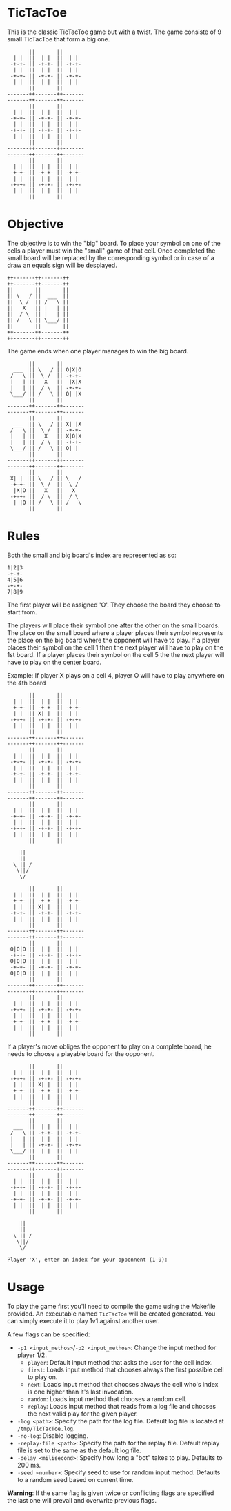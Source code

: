 # TicTacToe

This is the classic TicTacToe game but with a twist. The game consiste of 9
small TicTacToe that form a big one.

```
       ||       ||
  | |  ||  | |  ||  | |
 -+-+- || -+-+- || -+-+-
  | |  ||  | |  ||  | |
 -+-+- || -+-+- || -+-+-
  | |  ||  | |  ||  | |
       ||       ||
-------++-------++-------
-------++-------++-------
       ||       ||
  | |  ||  | |  ||  | |
 -+-+- || -+-+- || -+-+-
  | |  ||  | |  ||  | |
 -+-+- || -+-+- || -+-+-
  | |  ||  | |  ||  | |
       ||       ||
-------++-------++-------
-------++-------++-------
       ||       ||
  | |  ||  | |  ||  | |
 -+-+- || -+-+- || -+-+-
  | |  ||  | |  ||  | |
 -+-+- || -+-+- || -+-+-
  | |  ||  | |  ||  | |
       ||       ||
```

# Objective

The objective is to win the "big" board. To place your symbol on one of the
cells a player must win the "small" game of that cell. Once completed the small
board will be replaced by the corresponding symbol or in case of a draw an
equals sign will be desplayed.
```
++-------++-------++
++-------++-------++
||       ||       ||
|| \   / ||  ___  ||
||  \ /  || /   \ ||
||   X   || |   | ||
||  / \  || |   | ||
|| /   \ || \___/ ||
||       ||       ||
++-------++-------++
++-------++-------++
```

The game ends when one player manages to win the big board.
```
       ||       ||
  ___  || \   / || O|X|O
 /   \ ||  \ /  || -+-+-
 |   | ||   X   ||  |X|X
 |   | ||  / \  || -+-+-
 \___/ || /   \ || O| |X
       ||       ||
-------++-------++-------
-------++-------++-------
       ||       ||
  ___  || \   / || X| |X
 /   \ ||  \ /  || -+-+-
 |   | ||   X   || X|O|X
 |   | ||  / \  || -+-+-
 \___/ || /   \ || O| |
       ||       ||
-------++-------++-------
-------++-------++-------
       ||       ||
 X| |  || \   / || \   /
 -+-+- ||  \ /  ||  \ /
  |X|O ||   X   ||   X
 -+-+- ||  / \  ||  / \
  | |O || /   \ || /   \
       ||       ||
```

# Rules

Both the small and big board's index are represented as so:

```
1|2|3
-+-+-
4|5|6
-+-+-
7|8|9
```

The first player will be assigned 'O'. They choose the board they choose to
start from.

The players will place their symbol one after the other on the small boards. The
place on the small board where a player places their symbol represents the place
on the big board where the opponent will have to play. If a player places their
symbol on the cell 1 then the next player will have to play on the 1st board.
If a player places their symbol on the cell 5 the the next player will have to
play on the center board.

Example: If player X plays on a cell 4, player O will have to play anywhere on
the 4th board

```
       ||       ||
  | |  ||  | |  ||  | |
 -+-+- || -+-+- || -+-+-
  | |  || X| |  ||  | |
 -+-+- || -+-+- || -+-+-
  | |  ||  | |  ||  | |
       ||       ||
-------++-------++-------
-------++-------++-------
       ||       ||
  | |  ||  | |  ||  | |
 -+-+- || -+-+- || -+-+-
  | |  ||  | |  ||  | |
 -+-+- || -+-+- || -+-+-
  | |  ||  | |  ||  | |
       ||       ||
-------++-------++-------
-------++-------++-------
       ||       ||
  | |  ||  | |  ||  | |
 -+-+- || -+-+- || -+-+-
  | |  ||  | |  ||  | |
 -+-+- || -+-+- || -+-+-
  | |  ||  | |  ||  | |
       ||       ||

    ||
    ||
  \ || /
   \||/
    \/

       ||       ||
  | |  ||  | |  ||  | |
 -+-+- || -+-+- || -+-+-
  | |  || X| |  ||  | |
 -+-+- || -+-+- || -+-+-
  | |  ||  | |  ||  | |
       ||       ||
-------++-------++-------
-------++-------++-------
       ||       ||
 O|O|O ||  | |  ||  | |
 -+-+- || -+-+- || -+-+-
 O|O|O ||  | |  ||  | |
 -+-+- || -+-+- || -+-+-
 O|O|O ||  | |  ||  | |
       ||       ||
-------++-------++-------
-------++-------++-------
       ||       ||
  | |  ||  | |  ||  | |
 -+-+- || -+-+- || -+-+-
  | |  ||  | |  ||  | |
 -+-+- || -+-+- || -+-+-
  | |  ||  | |  ||  | |
       ||       ||
```

If a player's move obliges the opponent to play on a complete board, he needs to
choose a playable board for the opponent.

```
       ||       ||
  | |  ||  | |  ||  | |
 -+-+- || -+-+- || -+-+-
  | |  || X| |  ||  | |
 -+-+- || -+-+- || -+-+-
  | |  ||  | |  ||  | |
       ||       ||
-------++-------++-------
-------++-------++-------
       ||       ||
  ___  ||  | |  ||  | |
 /   \ || -+-+- || -+-+-
 |   | ||  | |  ||  | |
 |   | || -+-+- || -+-+-
 \___/ ||  | |  ||  | |
       ||       ||
-------++-------++-------
-------++-------++-------
       ||       ||
  | |  ||  | |  ||  | |
 -+-+- || -+-+- || -+-+-
  | |  ||  | |  ||  | |
 -+-+- || -+-+- || -+-+-
  | |  ||  | |  ||  | |
       ||       ||

    ||
    ||
  \ || /
   \||/
    \/

Player 'X', enter an index for your opponnent (1-9):
```

# Usage

To play the game first you'll need to compile the game using the Makefile
provided. An executable named `TicTacToe` will be created generated. You can
simply execute it to play 1v1 against another user.

A few flags can be specified:

  * `-p1 <input_methos>`/`-p2 <input_methos>`: Change the input method for
    player 1/2.
    * `player`: Default input method that asks the user for the cell index.
    * `first`: Loads input method that chooses always the first possible cell to
      play on.
    * `next`: Loads input method that chooses always the cell who's index is one
      higher than it's last invocation.
    * `random`: Loads input method that chooses a random cell.
    * `replay`: Loads input method that reads from a log file and chooses the
      next valid play for the given player.
  * `-log <path>`: Specify the path for the log file. Default log file is
    located at `/tmp/TicTacToe.log`.
  * `-no-log`: Disable logging.
  * `-replay-file <path>`: Specify the path for the replay file. Default replay
    file is set to the same as the default log file.
  * `-delay <milisecond>`: Specify how long a "bot" takes to play. Defaults to
    200 ms.
  * `-seed <number>`: Specify seed to use for random input method. Defaults to a
    random seed based on current time.

**Warning**: If the same flag is given twice or conflicting flags are specified
the last one will prevail and overwrite previous flags.
